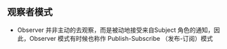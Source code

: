 ## 观察者模式

- Observer 并非主动的去观察，而是被动地接受来自Subject 角色的通知，因此，Observer 模式有时候也称作
Publish-Subscribe （发布-订阅）模式